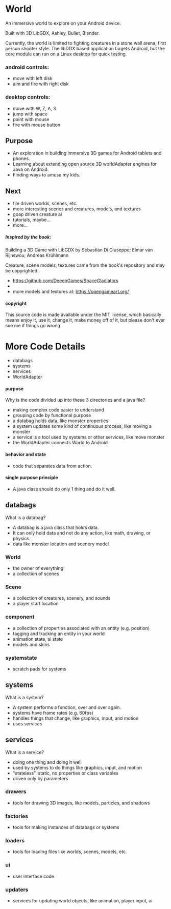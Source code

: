 # World
An immersive world to explore on your Android device.

Built with 3D LibGDX, Ashley, Bullet, Blender.


Currently, the world is limited to fighting creatures in a stone wall arena, first person shooter style.
The libDGX based application targets Android, but the core module can run on a Linux desktop for quick testing.    

### android controls:
 * move with left disk
 * aim and fire with right disk

### desktop controls:
 * move with W, Z, A, S
 * jump with space
 * point with mouse
 * fire with mouse button

## Purpose
* An exploration in building immersive 3D games for Android tablets and phones.
* Learning about extending open source 3D worldAdapter engines for Java on Android.
* Finding ways to amuse my kids.

## Next
* file driven worlds, scenes, etc.
* more interesting scenes and creatures, models, and textures
* goap driven creature ai
* tutorials, maybe...
* more...


##### Inspired by the book:
Building a 3D Game with LibGDX
by Sebastián Di Giuseppe; Elmar van Rijnswou; Andreas Krühlmann

Creature, scene models, textures came from the book's repository and may be copyrighted.
* https://github.com/DeeepGames/SpaceGladiators
*
* more models and textures at: https://opengameart.org/

#### copyright
This source code is made available under the MIT license, which basically means enjoy it, use it, change it, make money off of it, but please don't ever sue me if things go wrong.


# More Code Details
* databags
* systems
* services
* WorldAdapter

#### purpose
Why is the code divided up into these 3 directories and a java file?
* making complex code easier to understand
* grouping code by functional purpose
* a databag holds data, like monster properties
* a system updates some kind of continuous process, like moving a monster
* a service is a tool used by systems or other services, like move monster
* the WorldAdapter connects World to Android

#### behavior and state
* code that separates data from action.  

#### single purpose principle
* A java class should do only 1 thing and do it well.

## databags
What is a databag?
* A databag is a java class that holds data.  
* It can only hold data and not do any action, like math, drawing, or physics.
* data like monster location and scenery model

### World
* the owner of everything
* a collection of scenes

### Scene
* a collection of creatures, scenery, and sounds
* a player start location

### component
* a collection of properties associated with an entity (e.g. position)
* tagging and tracking an entity in your world
* animation state, ai state
* models and skins

### systemstate
* scratch pads for systems

## systems
What is a system?
* A system performs a function, over and over again.
* systems have frame rates (e.g. 60fps)
* handles things that change, like graphics, input, and motion
* uses services

## services
What is a service?
* doing one thing and doing it well
* used by systems to do things like graphics, input, and motion
* "stateless", static, no properties or class variables
* driven only by parameters

### drawers
* tools for drawing 3D images, like models, particles, and shadows

### factories
* tools for making instances of databags or systems

### loaders
* tools for loading files like worlds, scenes, models, etc.

### ui
* user interface code

### updaters
* services for updating world objects, like animation, player input, ai

